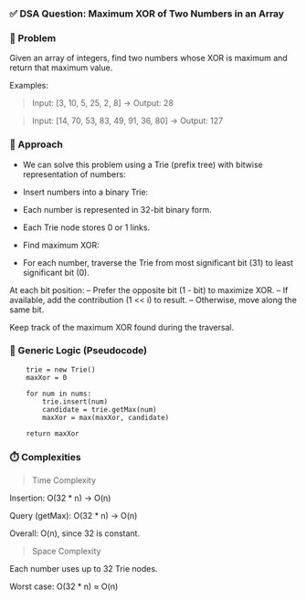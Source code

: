 ### ✅ DSA Question: Maximum XOR of Two Numbers in an Array

### 🧠 Problem

Given an array of integers, find two numbers whose XOR is maximum and return that maximum value.

Examples:

> Input: [3, 10, 5, 25, 2, 8] → Output: 28

> Input: [14, 70, 53, 83, 49, 91, 36, 80] → Output: 127

### 🧭 Approach

* We can solve this problem using a Trie (prefix tree) with bitwise representation of numbers:

* Insert numbers into a binary Trie:

* Each number is represented in 32-bit binary form.

* Each Trie node stores 0 or 1 links.

* Find maximum XOR:

* For each number, traverse the Trie from most significant bit (31) to least significant bit (0).

At each bit position:
– Prefer the opposite bit (1 - bit) to maximize XOR.
– If available, add the contribution (1 << i) to result.
– Otherwise, move along the same bit.

Keep track of the maximum XOR found during the traversal.

### 🔁 Generic Logic (Pseudocode)
```function findMaximumXOR(nums):
    trie = new Trie()
    maxXor = 0

    for num in nums:
        trie.insert(num)
        candidate = trie.getMax(num)
        maxXor = max(maxXor, candidate)

    return maxXor
```
### ⏱️ Complexities

 >Time Complexity

Insertion: O(32 * n) → O(n)

Query (getMax): O(32 * n) → O(n)

Overall: O(n), since 32 is constant.

>Space Complexity

Each number uses up to 32 Trie nodes.

Worst case: O(32 * n) ≈ O(n)